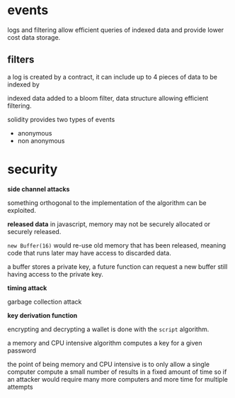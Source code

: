 # events

logs and filtering allow efficient queries of indexed data and provide lower cost data storage.

## filters

a log is created by a contract, it can include up to 4 pieces of data to be indexed by

indexed data added to a bloom filter, data structure allowing efficient filtering.

solidity provides two types of events
- anonymous
- non anonymous


# security

**side channel attacks**

something orthogonal to the implementation of the algorithm can be exploited.

**released data**
in javascript, memory may not be securely allocated or securely released.

`new Buffer(16)` would re-use old memory that has been released, meaning code that runs later may have access to discarded data.

a buffer stores a private key, a future function can request a new buffer still having access to the private key.

**timing attack**

garbage collection attack

**key derivation function**

encrypting and decrypting  a wallet is done with the `script` algorithm.

a memory and CPU intensive algorithm computes a key for a given password

the point of being memory and CPU intensive is to only allow a single computer compute a small number of results in a fixed amount of time so if an attacker would require many more computers and more time for multiple attempts



